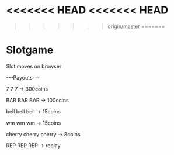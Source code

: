 <<<<<<< HEAD
<<<<<<< HEAD
=======

>>>>>>> origin/master
=======
# Slotgame
Slot moves on browser

---Payouts---

7 7 7 → 300coins

BAR BAR BAR → 100coins

bell bell bell → 15coins

wm wm wm → 15coins

cherry cherry cherry → 8coins

REP REP REP → replay

